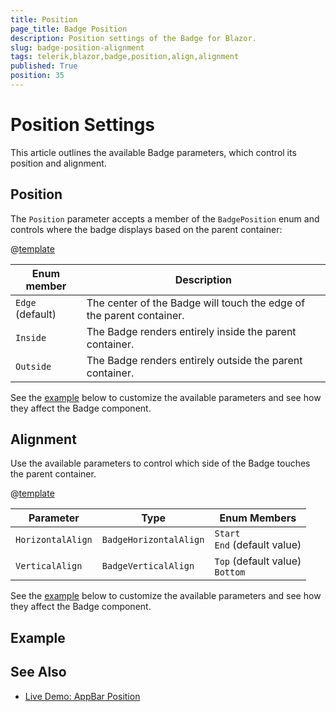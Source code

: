 ```yaml
---
title: Position
page_title: Badge Position
description: Position settings of the Badge for Blazor.
slug: badge-position-alignment
tags: telerik,blazor,badge,position,align,alignment
published: True
position: 35
---
```


# Position Settings

This article outlines the available Badge parameters, which control its position and alignment.

## Position

The `Position` parameter accepts a member of the `BadgePosition` enum and controls where the badge displays based on the parent container:

@[template](/_contentTemplates/common/parameters-table-styles.md#table-layout)

| Enum member | Description |
|---------------|--------|
| `Edge` <br /> (default) | The center of the Badge will touch the edge of the parent container. |
| `Inside` | The Badge renders entirely inside the parent container. |
| `Outside`   | The Badge renders entirely outside the parent container. | 

See the [example](#example) below to customize the available parameters and see how they affect the Badge component.

## Alignment

Use the available parameters to control which side of the Badge touches the parent container.

@[template](/_contentTemplates/common/parameters-table-styles.md#table-layout)

| Parameter | Type | Enum Members |
| ----------- | ----------- | ----------- |
| `HorizontalAlign` | `BadgeHorizontalAlign` | `Start` <br /> `End` (default value) |
| `VerticalAlign` | `BadgeVerticalAlign` | `Top` (default value) <br /> `Bottom` |

See the [example](#example) below to customize the available parameters and see how they affect the Badge component.

## Example

## See Also

  * [Live Demo: AppBar Position](https://demos.telerik.com/blazor-ui/appbar/position)